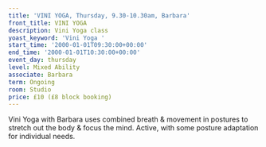 ```yaml
---
title: 'VINI YOGA, Thursday, 9.30-10.30am, Barbara'
front_title: VINI YOGA
description: Vini Yoga class
yoast_keyword: 'Vini Yoga '
start_time: '2000-01-01T09:30:00+00:00'
end_time: '2000-01-01T10:30:00+00:00'
event_day: thursday
level: Mixed Ability
associate: Barbara
term: Ongoing
room: Studio
price: £10 (£8 block booking)
---
```


Vini Yoga with Barbara uses combined breath & movement in postures to stretch out the body & focus the mind. Active, with some posture adaptation for individual needs.
